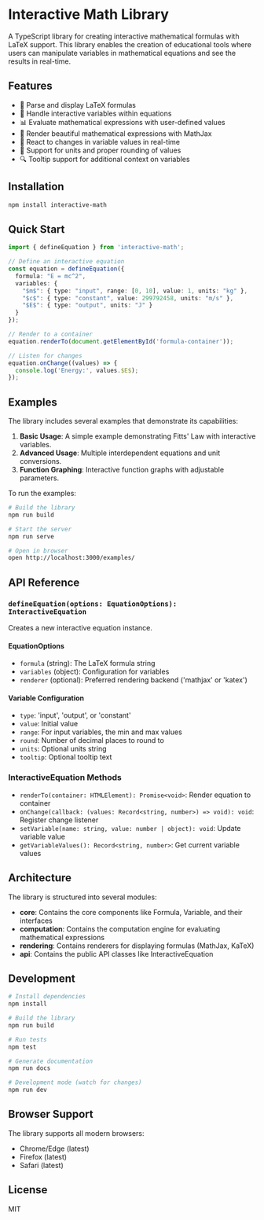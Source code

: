 # Interactive Math Library

A TypeScript library for creating interactive mathematical formulas with LaTeX support. This library enables the creation of educational tools where users can manipulate variables in mathematical equations and see the results in real-time.

## Features

- 📝 Parse and display LaTeX formulas
- 🧮 Handle interactive variables within equations
- 📊 Evaluate mathematical expressions with user-defined values
- 🎨 Render beautiful mathematical expressions with MathJax
- 🔄 React to changes in variable values in real-time
- 📏 Support for units and proper rounding of values
- 🔍 Tooltip support for additional context on variables

## Installation

```bash
npm install interactive-math
```

## Quick Start

```typescript
import { defineEquation } from 'interactive-math';

// Define an interactive equation
const equation = defineEquation({
  formula: "E = mc^2",
  variables: {
    "$m$": { type: "input", range: [0, 10], value: 1, units: "kg" },
    "$c$": { type: "constant", value: 299792458, units: "m/s" },
    "$E$": { type: "output", units: "J" }
  }
});

// Render to a container
equation.renderTo(document.getElementById('formula-container'));

// Listen for changes
equation.onChange((values) => {
  console.log('Energy:', values.$E$);
});
```

## Examples

The library includes several examples that demonstrate its capabilities:

1. **Basic Usage**: A simple example demonstrating Fitts' Law with interactive variables.
2. **Advanced Usage**: Multiple interdependent equations and unit conversions.
3. **Function Graphing**: Interactive function graphs with adjustable parameters.

To run the examples:

```bash
# Build the library
npm run build

# Start the server
npm run serve

# Open in browser
open http://localhost:3000/examples/
```

## API Reference

### `defineEquation(options: EquationOptions): InteractiveEquation`

Creates a new interactive equation instance.

#### EquationOptions

- `formula` (string): The LaTeX formula string
- `variables` (object): Configuration for variables
- `renderer` (optional): Preferred rendering backend ('mathjax' or 'katex')

#### Variable Configuration

- `type`: 'input', 'output', or 'constant'
- `value`: Initial value
- `range`: For input variables, the min and max values
- `round`: Number of decimal places to round to
- `units`: Optional units string
- `tooltip`: Optional tooltip text

### InteractiveEquation Methods

- `renderTo(container: HTMLElement): Promise<void>`: Render equation to container
- `onChange(callback: (values: Record<string, number>) => void): void`: Register change listener
- `setVariable(name: string, value: number | object): void`: Update variable value
- `getVariableValues(): Record<string, number>`: Get current variable values

## Architecture

The library is structured into several modules:

- **core**: Contains the core components like Formula, Variable, and their interfaces
- **computation**: Contains the computation engine for evaluating mathematical expressions
- **rendering**: Contains renderers for displaying formulas (MathJax, KaTeX)
- **api**: Contains the public API classes like InteractiveEquation

## Development

```bash
# Install dependencies
npm install

# Build the library
npm run build

# Run tests
npm test

# Generate documentation
npm run docs

# Development mode (watch for changes)
npm run dev
```

## Browser Support

The library supports all modern browsers:

- Chrome/Edge (latest)
- Firefox (latest)
- Safari (latest)

## License

MIT 